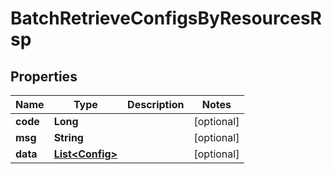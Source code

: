 

# BatchRetrieveConfigsByResourcesRsp

## Properties

Name | Type | Description | Notes
------------ | ------------- | ------------- | -------------
**code** | **Long** |  |  [optional]
**msg** | **String** |  |  [optional]
**data** | [**List&lt;Config&gt;**](Config.md) |  |  [optional]



